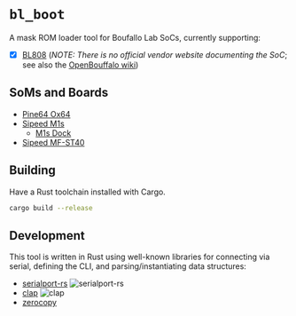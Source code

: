 # `bl_boot`

A mask ROM loader tool for Boufallo Lab SoCs, currently supporting:

- [x] [BL808](https://openbouffalo.github.io/chips/bl808/bootrom/)
  (_NOTE: There is no official vendor website documenting the SoC_;
  see also the [OpenBouffalo wiki](https://openbouffalo.org/index.php/BL808))

## SoMs and Boards

- [Pine64 Ox64](https://wiki.pine64.org/wiki/Ox64)
- [Sipeed M1s](https://wiki.sipeed.com/hardware/en/maix/m1s/m1s_module.html)
  * [M1s Dock](https://wiki.sipeed.com/hardware/en/maix/m1s/m1s_dock.html)
- [Sipeed MF-ST40](https://wiki.sipeed.com/hardware/zh/maixface/mfst40/mfst40.html)

## Building

Have a Rust toolchain installed with Cargo.

```sh
cargo build --release
```

## Development

This tool is written in Rust using well-known libraries for connecting via
serial, defining the CLI, and parsing/instantiating data structures:

- [serialport-rs](https://github.com/serialport/serialport-rs)
  ![serialport-rs](https://avatars.githubusercontent.com/u/32803384?s=24&v=4)
- [clap](https://docs.rs/clap)
  ![clap](https://avatars.githubusercontent.com/u/39927937?s=24&v=4)
- [zerocopy](https://docs.rs/zerocopy)
